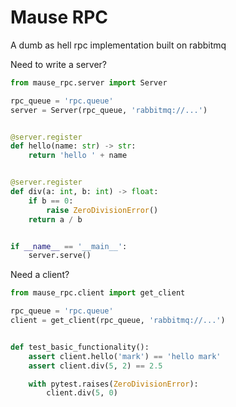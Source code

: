 Mause RPC
=========

A dumb as hell rpc implementation built on rabbitmq

Need to write a server?

```py
from mause_rpc.server import Server

rpc_queue = 'rpc.queue'
server = Server(rpc_queue, 'rabbitmq://...')


@server.register
def hello(name: str) -> str:
    return 'hello ' + name


@server.register
def div(a: int, b: int) -> float:
    if b == 0:
        raise ZeroDivisionError()
    return a / b


if __name__ == '__main__':
    server.serve()

```

Need a client?

```py
from mause_rpc.client import get_client

rpc_queue = 'rpc.queue'
client = get_client(rpc_queue, 'rabbitmq://...')


def test_basic_functionality():
    assert client.hello('mark') == 'hello mark'
    assert client.div(5, 2) == 2.5

    with pytest.raises(ZeroDivisionError):
        client.div(5, 0)
```
